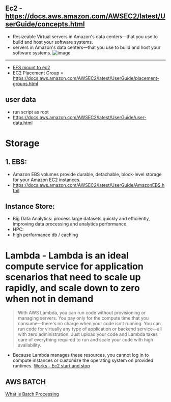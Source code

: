 ## Ec2 - https://docs.aws.amazon.com/AWSEC2/latest/UserGuide/concepts.html
- Resizeable Virtual servers in Amazon's data centers—that you use to build and host your software systems.
- servers in Amazon's data centers—that you use to build and host your software systems.
![image](https://github.com/Ananyojha/aws-cloud-practitioner/assets/76782360/d81d06b9-65af-4992-8790-7d944cba281d)
-----------------------------------
- [EFS mount to ec2](https://docs.aws.amazon.com/AWSEC2/latest/UserGuide/AmazonEFS.html)
- EC2 Placement Group = https://docs.aws.amazon.com/AWSEC2/latest/UserGuide/placement-groups.html
## user data
- run script as root
- https://docs.aws.amazon.com/AWSEC2/latest/UserGuide/user-data.html

# Storage
## 1. EBS:
- Amazon EBS volumes provide durable, detachable, block-level storage for your Amazon EC2 instances.
- https://docs.aws.amazon.com/AWSEC2/latest/UserGuide/AmazonEBS.html
## Instance Store:
- Big Data Analytics: process large datasets quickly and efficiently, improving data processing and analytics performance.
- HPC:
- high performance db / caching

# Lambda - Lambda is an ideal compute service for application scenarios that need to scale up rapidly, and scale down to zero when not in demand
> With AWS Lambda, you can run code without provisioning or managing servers. You pay only for the compute time that you consume—there's no charge when your code isn't running. You can run code for virtually any type of application or backend service—all with zero administration. Just upload your code and Lambda takes care of everything required to run and scale your code with high availability.
- Because Lambda manages these resources, you cannot log in to compute instances or customize the operating system on provided runtimes.
[Works - Ec2 start and stop](https://repost.aws/knowledge-center/start-stop-lambda-eventbridge)
## AWS BATCH 
[What is Batch Processing](https://www.tibco.com/reference-center/what-is-batch-processing)
